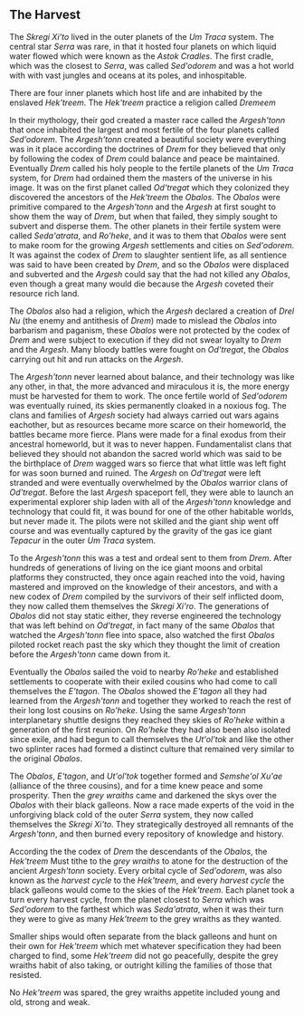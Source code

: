 ## The Harvest

The _Skregi Xi'to_ lived in the outer planets of the _Um Traca_ system. The central star _Serra_ was rare, in that it hosted four planets on which liquid water flowed which were known as the _Astok Cradles_. The first cradle, which was the closest to _Serra_, was called _Sed'odorem_ and was a hot world with with vast jungles and oceans at its poles, and inhospitable.

There are four inner planets which host life and are inhabited by the enslaved _Hek'treem_. The _Hek'treem_ practice a religion called _Dremeem_

In their mythology, their god created a master race called the _Argesh'tonn_ that once inhabited the largest and most fertile of the four planets called _Sed'odorem_. The _Argesh'tonn_ created a beautiful society were everything was in it place according the doctrines of _Drem_ for they believed that only by following the codex of _Drem_ could balance and peace be maintained. Eventually _Drem_ called his holy people to the fertile planets of the _Um Traca_ system, for _Drem_ had ordained them the masters of the universe in his image. It was on the first planet called _Od'tregat_ which they colonized they discovered the ancestors of the _Hek'treem_ the _Obalos_. The _Obalos_ were primitive compared to the _Argesh'tonn_ and the _Argesh_ at first sought to show them the way of _Drem_, but when that failed, they simply sought to subvert and disperse them. The other planets in their fertile system were called _Seda'atrata_, and _Ro'heke_, and it was to them that _Obalos_ were sent to make room for the growing _Argesh_ settlements and cities on _Sed'odorem_. It was against the codex of _Drem_ to slaughter sentient life, as all sentience was said to have been created by _Drem_, and so the _Obalos_ were displaced and subverted and the _Argesh_ could say that the had not killed any _Obalos_, even though a great many would die because the _Argesh_ coveted their resource rich land.

The _Obalos_ also had a religion, which the _Argesh_ declared a creation of _Drel Nu_ (the enemy and antithesis of _Drem_) made to mislead the _Obalos_ into barbarism and paganism, these _Obalos_ were not protected by the codex of _Drem_ and were subject to execution if they did not swear loyalty to _Drem_ and the _Argesh_. Many bloody battles were fought on _Od'tregat_, the _Obalos_ carrying out hit and run attacks on the _Argesh_.

The _Argesh'tonn_ never learned about balance, and their technology was like any other, in that, the more advanced and miraculous it is, the more energy must be harvested for them to work. The once fertile world of _Sed'odorem_ was eventually ruined, its skies permanently cloaked in a noxious fog. The clans and families of _Argesh_ society had always carried out wars agains eachother, but as resources became more scarce on their homeworld, the battles became more fierce. Plans were made for a final exodus from their ancestral homeworld, but it was to never happen. Fundamentalist clans that believed they should not abandon the sacred world which was said to be the birthplace of _Drem_ wagged wars so fierce that what little was left fight for was soon burned and ruined. The _Argesh_ on _Od'tregat_ were left stranded and were eventually overwhelmed by the _Obalos_ warrior clans of _Od'tregat_. Before the last _Argesh_ spaceport fell, they were able to launch an experimental explorer ship laden with all of the _Argesh'tonn_ knowledge and technology that could fit, it was bound for one of the other habitable worlds, but never made it. The pilots were not skilled and the giant ship went off course and was eventually captured by the gravity of the gas ice giant _Tepacur_ in the outer _Um Traca_ system.

To the _Argesh'tonn_ this was a test and ordeal sent to them from _Drem_. After hundreds of generations of living on the ice giant moons and orbital platforms they constructed, they once again reached into the void, having mastered and improved on the knowledge of their ancestors, and with a new codex of _Drem_ compiled by the survivors of their self inflicted doom, they now called them themselves the _Skregi Xi'ro_. The generations of _Obalos_ did not stay static either, they reverse engineered the technology that was left behind on _Od'tregat_, in fact many of the same _Obalos_ that watched the _Argesh'tonn_ flee into space, also watched the first _Obalos_ piloted rocket reach past the sky which they thought the limit of creation before the _Argesh'tonn_ came down from it.

Eventually the _Obalos_ sailed the void to nearby _Ro'heke_ and established settlements to cooperate with their exiled cousins who had come to call themselves the _E'tagon_. The _Obalos_ showed the _E'tagon_ all they had learned from the _Argesh'tonn_ and together they worked to reach the rest of their long lost cousins on _Ro'heke_. Using the same _Argesh'tonn_ interplanetary shuttle designs they reached they skies of _Ro'heke_ within a generation of the first reunion. On _Ro'heke_ they had also been also isolated since exile, and had begun to call themselves
the _Ut'ol'tok_ and like the other two splinter races had formed a distinct culture that remained very similar to the original _Obalos_.

The _Obalos_, _E'tagon_, and _Ut'ol'tok_ together formed and _Semshe'ol Xu'ae_ (alliance of the three cousins), and for a time knew peace and some prosperity. Then the _grey wraiths_ came and darkened the skys over the _Obalos_ with their black galleons. Now a race made experts of the void in the unforgiving black cold of the outer _Serra_ system, they now called themselves the _Skregi Xi'to_. They strategically destroyed all remnants of the _Argesh'tonn_, and then burned every repository of knowledge and history.

According the the codex of _Drem_ the descendants of the _Obalos_, the _Hek'treem_ Must tithe to the _grey wraiths_ to atone for the destruction of the ancient _Argesh'tonn_ society. Every orbital cycle of _Sed'odorem_, was also known as the _harvest cycle_ to the _Hek'treem_, and every _harvest cycle_ the black galleons would come to the skies of the _Hek'treem_. Each planet took a turn every harvest cycle, from the planet closest to _Serra_ which was _Sed'odorem_ to the farthest which was _Seda'atrata_, when it was their turn they were to give as many _Hek'treem_ to the grey wraiths as they wanted.

Smaller ships would often separate from the black galleons and hunt on their own for _Hek'treem_ which met whatever specification they had been charged to find, some _Hek'treem_ did not go peacefully, despite the grey wraiths habit of also taking, or outright killing the families of those that resisted.

No _Hek'treem_ was spared, the grey wraiths appetite included young and old, strong and weak.
